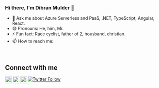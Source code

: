 ### Hi there, I'm Dibran Mulder 🤗

- 💬 Ask me about Azure Serverless and PaaS, .NET, TypeScript, Angular, React. 
- 😄 Pronouns: He, him, Mr.
- ⚡ Fun fact: Race cyclist, father of 2, housband, christian.
- 📫 How to reach me:
</br>

## Connect with me

[<img align="left" alt="codeSTACKr | Twitter" width="22px" src="https://cdn.jsdelivr.net/npm/simple-icons@v3/icons/twitter.svg" />][twitter]
[<img align="left" alt="codeSTACKr | LinkedIn" width="22px" src="https://cdn.jsdelivr.net/npm/simple-icons@v3/icons/linkedin.svg" />][linkedin]
[<img align="left" alt="codeSTACKr | Instagram" width="22px" src="https://cdn.jsdelivr.net/npm/simple-icons@v3/icons/instagram.svg" />][instagram]

[twitter]: https://twitter.com/dibranmulder
[instagram]: https://instagram.com/dibranmulder
[linkedin]: https://linkedin.com/in/dibranmulder


[![Twitter Follow](https://img.shields.io/twitter/follow/dibranmulder?color=1DA1F2&logo=twitter&style=for-the-badge)](https://twitter.com/intent/follow?original_referer=https%3A%2F%2Fgithub.com%2Fdibranmulder&screen_name=dibranmulder)
